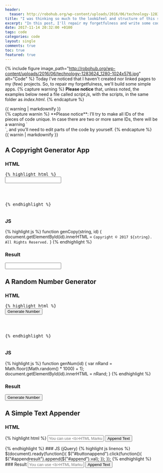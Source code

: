 ```yaml
---
header:
  teaser: http://robohub.org/wp-content/uploads/2016/06/technology-1283624_1280-1024x576.jpg
title: "I was thinking so much to the look&feel and structure of this site, that..."
excerpt: "In this post, I'll repair my forgetfulness and write some code. Yayy!"
date: 2017-11-14 20:32:00 +0100
tags: code
categories: code
layout: single
comments: true
toc: true
featured: true
---
```


{% include figure image_path="http://robohub.org/wp-content/uploads/2016/06/technology-1283624_1280-1024x576.jpg" alt="Code" %}
Today I’ve noticed that I haven't created nor linked pages to my (few) projects. So, to repair my forgetfulness, we'll build some simple apps.
{% capture warning %}
**Please notice** that, unless noted, the examples below need a file called _script.js_, with the scripts, in the same folder as _index.html_.
{% endcapture %}
<div class="notice notice--warning">{{ warning | markdownify }}</div>
{% capture warnin %}
**Please notice**: I’ll try to make all IDs of the pieces of code unique. In case there are two or more same IDs, there will be a warning `<div>`, and you’ll need to edit parts of the code by yourself.
{% endcapture %}
<div class="notice notice--warning">{{ warnin | markdownify }}</div>

## A Copyright Generator App
### HTML
<pre>{% highlight html %}
<input oninput="genCopy(this.value, 'result')" onchange="genCopy(this.value, 'result')">
<div id="result"></div>
<script src="script.js"></script>
{% endhighlight %}</pre>
### JS
{% highlight js %}
function genCopy(string, id) {
  document.getElementById(id).innerHTML = `Copyright © 2017 ${string}. All Rights Reserved.`
}
{% endhighlight %}
### Result
<input oninput="genCopy(this.value, 'resul')" onchange="genCopy(this.value, 'resul')">
<div id="resul"></div>
<script>
function genCopy(string, id) {
  document.getElementById(id).innerHTML = `Copyright © 2017 ${string}. All Rights Reserved.`
}</script>

## A Random Number Generator
### HTML
<pre>{% highlight html %}
<button onclick="genNum('random')">Generate Number</button>
<!--<p>The number is:</p>--><span id="random"></span>
<script src="script.js"></script>
{% endhighlight %}</pre>
### JS
{% highlight js %}
function genNum(id) {
  var nRand = Math.floor((Math.random() * 1000) + 1);
  document.getElementById(id).innerHTML = nRand;
}
{% endhighlight %}
### Result
<button onclick="genNum('random')">Generate Number</button>
<!--<p>The number is:</p>--><span id="random"></span>
<script>
function genNum(id) {
  var nRand = Math.floor((Math.random() * 1000) + 1);
  document.getElementById(id).innerHTML = nRand;
}
</script>

## A Simple Text Appender
### HTML
{% highlight html %}
<input id="append" placeholder="You can use <b>HTML Markup!</b>">
<button id="buttonappend">Append Text</button>
<p id="appendresult"></p>
<script src="script.js"></script>
{% endhighlight %}
### JS (jQuery)
{% highlight js linenos %}
$(document).ready(function(){
    $("#buttonappend").click(function(){
        $("#appendresult").append($("#append").val);
    });
});
{% endhighlight %}
### Result
<input id="append" placeholder="You can use <b>HTML Markup!</b>">
<button id="buttonappend">Append Text</button>
<p id="appendresult"></p>
<script>
 $(document).ready(function(){
    $("#buttonappend").click(function(){
        $("#appendresult").append($("#append").val);
    });
}); 
</script>
